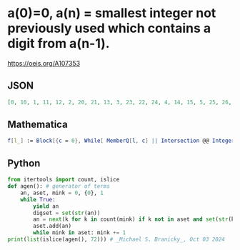 # a\(0\)\=0, a\(n\) \= smallest integer not previously used which contains a digit from a\(n\-1\)\.
https://oeis.org/A107353
## JSON
```JSON
[0, 10, 1, 11, 12, 2, 20, 21, 13, 3, 23, 22, 24, 4, 14, 15, 5, 25, 26, 6, 16, 17, 7, 27, 28, 8, 18, 19, 9, 29, 32, 30, 31, 33, 34, 35, 36, 37, 38, 39, 43, 40, 41, 42, 44, 45, 46, 47, 48, 49, 54, 50, 51, 52, 53, 55, 56, 57, 58, 59, 65, 60, 61, 62, 63, 64, 66, 67, 68, 69, 76, 70]
```
## Mathematica
```Mathematica
f[l_] := Block[{c = 0}, While[ MemberQ[l, c] || Intersection @@ IntegerDigits /@ {Last[l], c} == {}, c++ ]; Return[Append[l, c]] ]; Nest[f, {0}, 71] (* _Ray Chandler_, May 23 2005 *)
```
## Python
```Python
from itertools import count, islice
def agen(): # generator of terms
    an, aset, mink = 0, {0}, 1
    while True:
        yield an
        digset = set(str(an))
        an = next(k for k in count(mink) if k not in aset and set(str(k))&digset)
        aset.add(an)
        while mink in aset: mink += 1
print(list(islice(agen(), 72))) # _Michael S. Branicky_, Oct 03 2024
```
